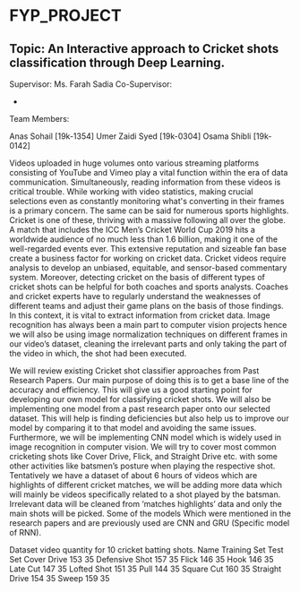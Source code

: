 # FYP_PROJECT


Topic:
An Interactive approach to Cricket shots classification through Deep Learning.
-
Supervisor:
Ms. Farah Sadia
Co-Supervisor:

-
Team Members:

Anas Sohail [19k-1354]
Umer Zaidi Syed [19k-0304]
Osama Shibli [19k-0142]


Videos uploaded in huge volumes onto various streaming platforms consisting of YouTube and Vimeo play a vital function within the era of data communication. Simultaneously, reading information from these videos is critical trouble. While working with video statistics, making crucial selections even as constantly monitoring what's converting in their frames is a primary concern. The same can be said for numerous sports highlights. Cricket is one of these, thriving with a massive following all over the globe. A match that includes the ICC Men’s Cricket World Cup 2019 hits a worldwide audience of no much less than 1.6 billion, making it one of the well-regarded events ever. This extensive reputation and sizeable fan base create a business factor for working on cricket data. Cricket videos require analysis to develop an unbiased, equitable, and sensor-based commentary system. 
Moreover, detecting cricket on the basis of different types of cricket shots can be helpful for both coaches and sports analysts. Coaches and cricket experts have to regularly understand the weaknesses of different teams and adjust their game plans on the basis of those findings. In this context, it is vital to extract information from cricket data. Image recognition has always been a main part to computer vision projects hence we will also be using image normalization techniques on different frames in our video’s dataset, cleaning the irrelevant parts and only taking the part of the video in which, the shot had been executed. 



We will review existing Cricket shot classifier approaches from Past Research Papers. Our main purpose of doing this is to get a base line of the accuracy and efficiency. This will give us a good starting point for developing our own model for classifying cricket shots. We will also be implementing one model from a past research paper onto our selected dataset. This will help is finding deficiencies but also help us to improve our model by comparing it to that model and avoiding the same issues. Furthermore, we will be implementing CNN model which is widely used in image recognition in computer vision.
We will try to cover most common cricketing shots like Cover Drive, Flick, and Straight Drive etc. with some other activities like batsmen’s posture when playing the respective shot.
Tentatively we have a dataset of about 6 hours of videos which are highlights of different cricket matches, we will be adding more data which will mainly be videos specifically related to a shot played by the batsman. Irrelevant data will be cleaned from ‘matches highlights’ data and only the main shots will be picked.
Some of the models Which were mentioned in the research papers and are previously used are CNN and GRU (Specific model of RNN).


Dataset video quantity for 10 cricket batting shots.
Name            Training Set    Test Set
Cover Drive         153         35
Defensive Shot      157         35
Flick               146         35
Hook                146         35
Late Cut            147         35
Lofted Shot         151         35
Pull                144         35
Square Cut          160         35
Straight Drive      154         35
Sweep               159         35
